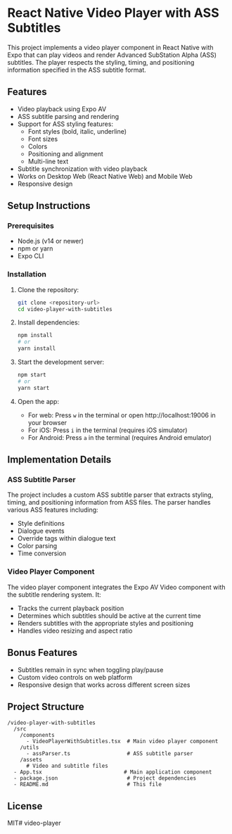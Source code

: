 # React Native Video Player with ASS Subtitles

This project implements a video player component in React Native with Expo that can play videos and render Advanced SubStation Alpha (ASS) subtitles. The player respects the styling, timing, and positioning information specified in the ASS subtitle format.

## Features

- Video playback using Expo AV
- ASS subtitle parsing and rendering
- Support for ASS styling features:
  - Font styles (bold, italic, underline)
  - Font sizes
  - Colors
  - Positioning and alignment
  - Multi-line text
- Subtitle synchronization with video playback
- Works on Desktop Web (React Native Web) and Mobile Web
- Responsive design

## Setup Instructions

### Prerequisites

- Node.js (v14 or newer)
- npm or yarn
- Expo CLI

### Installation

1. Clone the repository:
   ```bash
   git clone <repository-url>
   cd video-player-with-subtitles
   ```

2. Install dependencies:
   ```bash
   npm install
   # or
   yarn install
   ```

3. Start the development server:
   ```bash
   npm start
   # or
   yarn start
   ```

4. Open the app:
   - For web: Press `w` in the terminal or open http://localhost:19006 in your browser
   - For iOS: Press `i` in the terminal (requires iOS simulator)
   - For Android: Press `a` in the terminal (requires Android emulator)

## Implementation Details

### ASS Subtitle Parser

The project includes a custom ASS subtitle parser that extracts styling, timing, and positioning information from ASS files. The parser handles various ASS features including:

- Style definitions
- Dialogue events
- Override tags within dialogue text
- Color parsing
- Time conversion

### Video Player Component

The video player component integrates the Expo AV Video component with the subtitle rendering system. It:

- Tracks the current playback position
- Determines which subtitles should be active at the current time
- Renders subtitles with the appropriate styles and positioning
- Handles video resizing and aspect ratio

## Bonus Features

- Subtitles remain in sync when toggling play/pause
- Custom video controls on web platform
- Responsive design that works across different screen sizes

## Project Structure

```
/video-player-with-subtitles
  /src
    /components
      - VideoPlayerWithSubtitles.tsx  # Main video player component
    /utils
      - assParser.ts                  # ASS subtitle parser
    /assets
      # Video and subtitle files
  - App.tsx                          # Main application component
  - package.json                      # Project dependencies
  - README.md                         # This file
```

## License

MIT#   v i d e o - p l a y e r  
 